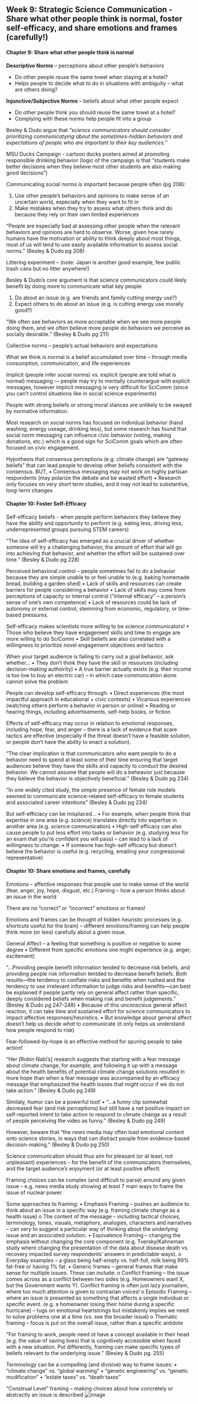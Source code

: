 ## Week 9: Strategic Science Communication - Share what other people think is normal, foster self-efficacy, and share emotions and frames (carefully!)

#### Chapter 9: Share what other people think is normal

**Descriptive Norms** – perceptions about other people’s behaviors
* Do other people reuse the same towel when staying at a hotel?
* Helps people to decide what to do in situations with ambiguity – what are others doing?

**Injunctive/Subjective Norms** – beliefs about what other people expect
* Do other people think you should reuse the same towel at a hotel?
* Complying with these norms help people fit into a group

Besley & Dudo argue that _“science communicators should consider prioritizing communicatying about the sometimes-hidden behaviors and expectations of people who are important to their key audiences.”_ 

MSU Ducks Campaign - cartoon ducks posters aimed at promoting responsible drinking behavior (logic of the campaign is that “students make better decisions when  they believe most other students are also making good decisions”)

Communicating social norms is important because people often (pg 208):
1)	Use other people’s behaviors and opinions to make sense of an uncertain world, especially when they want to fit in
2)	Make mistakes when they try to assess what others think and do because they rely on their own limited experiences 

“People are especially bad at assessing other people when the relevant behaviors and opinions are hard to observe. Worse, given how rarely humans have the motivation or ability to think deeply about most things, most of us will tend to use easily available information to assess social norms.” (Besley & Dudo pg 208)

Littering experiment – (note: Japan is another good example, few public trash cans but no litter anywhere!) 

Besley & Dudo’s core argument is that science communicators could likely benefit by doing more to communicate what key people 
1)	Do about an issue (e.g. are friends and family cutting energy use?)
2)	Expect others to do about an issue (e.g. is cutting energy use morally good?)

“We often see behaviors as more acceptable when we see more people doing them, and we often believe more people do behaviors we perceive as socially desirable.” (Besley & Dudo pg 211)

Collective norms – people’s actual behaviors and expectations

What we think is normal is a belief accumulated over time – through media consumption, communication, and life experiences

Implicit (people infer social norms) vs. explicit (people are told what is normal) messaging -– people may try to mentally counterargue with explicit messages, however implicit messaging is very difficult for SciComm (since you can’t control situations like in social science experiments) 

People with strong beliefs or strong moral stances are unlikely to be swayed by normative information. 

Most research on social norms has focused on individual behavior (hand washing, energy useage, drinking less), but some research has found that social norm messaging can influence civic behavior (voting, making donations, etc.) which is a good sign for SciComm goals which are often focused on civic engagement. 

Hypothesis that consensus perceptions (e.g. climate change) are “gateway beliefs” that can lead people to develop other beliefs consistent with the consensus. BUT, 
•	Consensus messaging may not work on highly partisan respondents (may polarize the debate and be wasted effort)
•	Research only focuses on very short term studies, and it may not lead to substantive, long-term changes

#### Chapter 10: Foster Self-Efficacy

Self-efficacy beliefs - when people perform behaviors they believe they have the ability and opportunity to perform (e.g. eating less, driving less, underrepresented groups pursuing STEM careers)

“The idea of self-efficacy has emerged as a crucial driver of whether someone will try a challenging behavior, the amount of effort that will go into achieving that behavior, and whether the effort will be sustained over time.” (Besley & Dudo pg 228)

Perceived behavioral control – people sometimes fail to do a behavior because they are simple unable to or feel unable to (e.g. baking homemade bread, building a garden shed)
•	Lack of skills and resources can create barriers for people considering a behavior
•	Lack of skills may come from perceptions of capacity or internal control (“internal efficacy” – a person’s sense of one’s own competence) 
•	Lack of resources could be lack of autonomy or external control, stemming from economic, regulatory, or time-based pressures. 

Self-efficacy makes scientists more willing to be science communicators!
•	Those who believe they have engagement skills and time to engage are more willing to do SciComm
•	Skill beliefs are also correlated with a willingness to prioritize novel engagement objectives and tactics

When your target audience is failing to carry out a goal behavior, ask whether…
•	They don’t think they have the skill or resources (including decision-making authoirity)
•	A true barrier actually exists (e.g. their income is too low to buy an electric car) – in which case communication alone cannot solve the problem

People can develop self-efficacy through:
•	Direct experiences (the most impactful approach in educational + civic contexts)
•	Vicarious experiences (watching others perform a behavior in person or online)
•	Reading or hearing things, including advertisements, self-help books, or fiction

Effects of self-efficacy may occur in relation to emotional responses, including hope, fear, and anger – there is a lack of evidence that scare tactics are effective (especially if the threat doesn’t have a feasible solution, or people don’t have the ability to enact a solution).

“The clear implication is that communicators who want people to do a behavior need to spend at least some of their time ensuring that target audiences believe they have the skills and capacity to conduct the desired behavior. We cannot assume that people will do a beheavior just because they believe the behavior is objectively beneficial.” (Besley & Dudo pg 234)

“In one widely cited study, the simple presence of female role models seemed to communicate science-related self-efficacy to female students and associated career intentions” (Besley & Dudo pg 234)

But self-efficiacy can be misplaced…
•	For example, when people think that expertise in one area (e.g. science) translates directly into expertise in another area (e.g. science communication)
•	High-self efficacy can also cause people to put less effort into tasks or behavior (e.g. studying less for an exam that you’re confident you will pass) – can lead to a lack of willingness to change.
•	If someone has high-self efficacy but doesn’t believe the behavior is useful (e.g. recycling, emailing your congressional representative)

#### Chapter 10: Share emotions and frames, carefully

Emotions – affective responses that people use to make sense of the world (fear, anger, joy, hope, disgust, etc.)
Framing – how a person thinks about an issue in the world

There are no “correct” or “incorrect” emotions or frames! 

Emotions and frames can be thought of hidden heuristic processes (e.g. shortcuts useful for the brain) – different emotions/framing can help people think more (or less) carefully about a given issue. 

General Affect – a feeling that something is positive or negative to some degree
•	Different from specific emotions one might experience (e.g. anger, excitement)

“…Providing people benefit information tended to decrease risk beliefs, and providing people risk information tentded to decrease benefit beliefs. Both results—the tendency to conflate risks and benefits when rushed and the tendency to use irrelevant information to judge risks and benefits—can best be explained if people partly rely on general affect rather than specific, deeply considered beliefs when making risk and benefit judgements.” (Besley & Dudo pg 247-248)
•	Because of this unconscious general affect reaction, it can take time and sustained effort for science communicators to impact affective responses/heuristics.
•	But knowledge about general affect doesn’t help us decide *what* to communicate (it only helps us understand how people respond to risk)

Fear-followed-by-hope is an effective method for spuring people to take action!

“Her [Robin Nabi’s] research suggests that starting with a fear message about climate change, for example, and following it up with a message about the health benefits of potential climate change solutions resulted in more hope than when a fear message was accompanied by an efficacy message that emphasized the health losses that might occur if we do not take action.” (Besley & Dudo pg 249)

Similaly, humor can be a powerful tool! 
•	“…a funny clip somewhat decreased fear (and risk perceptions) but still have a net positive impact on self-reported intent to take action to respond to climate change as a result of people perceiving the video as funny.” (Besley & Dudo pg 249)

However, beware that “the news media may often load emotional content onto science stories, in ways that can distract people from evidence-based decision-making.” (Besley & Dudo pg 250)

Science communication should thus aim for pleasant (or at least, not unpleasant) experiences – for the benefit of the communicators themselves, and the target audience’s enjoyment (or at least positive affect)

Framing choices can be complex (and difficult to parse) around any given issue – e.g. news media study showing at least 7 main ways to frame the issue of nuclear power. 

Some approaches to framing:
•	Emphasis Framing – pushes an audience to think about an issue in a specific way (e.g. framing climate change as a health issue)
o	The content of the message – including tactical choices, terminology, tones, visuals, metaphors, analogies, characters and narratives – can very to suggest a particular way of thinking about the underlying issue and an associated solution.
•	Equivalence Framing – changing the emphasis without changing the core component (e.g. Tversky/Kahneman study where changing the presentation of the data about disease death vs. recovery impacted survey respondents’ answers in predictable ways).
o	Everyday examples – a glass being half-empty vs. half-full, milk being 99% fat-free or having 1% fat.
•	Generic frames – general frames that make sense for multiple issues. These can include:
o	Conflict Framing – the issue comes across as a conflict between two sides (e.g. Homeowners want X, but the Government wants Y). Conflict framing is often just lazy journalism, where too much attention is given to contrarian voices!
o	Episodic Framing – where an issue is presented as something that affects a single individual or specific event. (e.g. a homeowner losing their home during a specific hurricane) – tugs on emotional heartstrings but mistakenly implies we need to solve problems one at a time (vs. see the broader issue)
o	Thematic framing – focus is put on the overall issue, rather than a specific antidote 

“For framing to work, people need ot have a concept available in their head (e.g. the value of saving lives) that is cognitively accessible when faced with a new situation. Put differently, framing can make specific types of beliefs relevant to the underlying issue.” (Besley & Dudo pg. 255)

Terminology can be a compelling (and divisive) way to frame issues:
•	“climate change” vs. “global warming”
•	“genetic engineering” vs. “genetic modification”
•	“estate taxes” vs. “death taxes” 


“Construal Level” framing – making choices about how concretely or abstractly an issue is described
![image](https://github.com/user-attachments/assets/b0eb700d-19c0-4df3-87a6-431f853db002)
